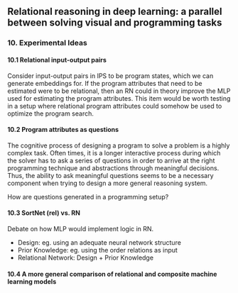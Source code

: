 ## Relational reasoning in deep learning: a parallel between solving visual and programming tasks

### 10. Experimental Ideas

#### 10.1 Relational input-output pairs

Consider input-output pairs in IPS to be program states, which we can generate embeddings for. If the program attributes that need to be estimated were to be relational, then an RN could in theory improve the MLP used for estimating the program attributes. This item would be worth testing in a setup where relational program attributes could somehow be used to optimize the program search.

#### 10.2 Program attributes as questions

The cognitive process of designing a program to solve a problem is a highly complex task. Often times, it is a longer interactive process during which the solver has to ask a series of questions in order to arrive at the right programming technique and abstractions through meaningful decisions. Thus, the ability to ask meaningful questions seems to be a necessary component when trying to design a more general reasoning system.

How are questions generated in a programming setup? 

#### 10.3 SortNet (rel) vs. RN

Debate on how MLP would implement logic in RN.

- Design: eg. using an adequate neural network structure
- Prior Knowledge: eg. using the order relations as input
- Relational Network: Design + Prior Knowledge

#### 10.4 A more general comparison of relational and composite machine learning models
